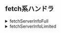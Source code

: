 ## fetch系ハンドラ

<details>
  <summary>
    fetchServerInfoFull
  </summary>
  
* 概要 - 招待コードを含むインスタンス情報、設定を返す
* 必要パラメータ
  - RequestSenser: `IRequestSender`
 
* 返り値の型
```
{
  result: "SUCCESS"|"FAIL_MISSINGROLE",
  data: IServerInfo
}
```
</details>

<details>
  <summary>
    fetchServerInfoLimited
  </summary>
  
* 概要 - 招待コードを除くインスタンス情報、設定を返す
* 必要パラメータ
  - (無し)
 
* 返り値の型
```
{
  result: "SUCCESS",
  data: IServerInfo
}
```
</details>
